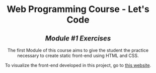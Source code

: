 <h1 align=center>
	<b>Web Programming Course - Let's Code</b>
</h1>

<h2 align=center>
	 <i>Module #1 Exercises</i>
</h2>

<p align=center>
  The first Module of this course aims to give the student the practice necessary to create static front-end using HTML and CSS. 
</p>

<p align=center>
  To visualize the front-end developed in this project, go to <a href="https://caroldaniel.github.io/LetsCode-WebProgramming-Module1/">this website</a>.
</p>
